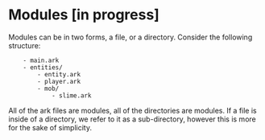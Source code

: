 # Modules [in progress]
Modules can be in two forms, a file, or a directory. Consider the
following structure:

```
    - main.ark
    - entities/
        - entity.ark
        - player.ark
        - mob/
            - slime.ark
```

All of the ark files are modules, all of the directories are modules. If a file
is inside of a directory, we refer to it as a sub-directory, however this is more
for the sake of simplicity.